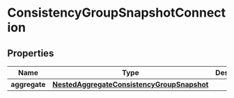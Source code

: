 

# ConsistencyGroupSnapshotConnection


## Properties

Name | Type | Description | Notes
------------ | ------------- | ------------- | -------------
**aggregate** | [**NestedAggregateConsistencyGroupSnapshot**](NestedAggregateConsistencyGroupSnapshot.md) |  | 



